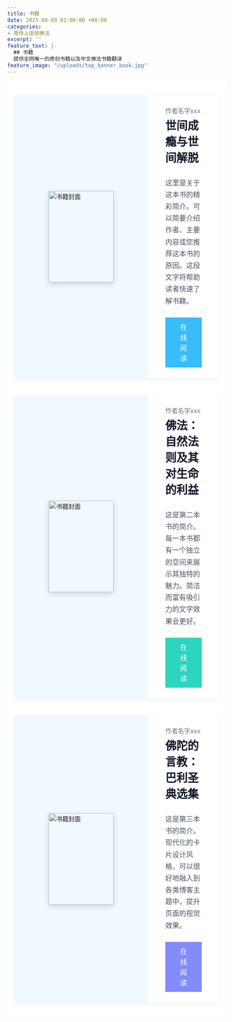 ```yaml
---
title: 书籍
date: 2025-08-09 01:00:00 +08:00
categories:
- 南传上座部佛法
excerpt: ''
feature_text: |-
  ## 书籍
  提供全网唯一的原创书籍以及中文佛法书籍翻译
feature_image: "/uploads/top_banner_book.jpg"
---
```


<div style="display:flex; flex-direction:column; align-items:center; padding:2rem 1rem; background-color:#ffffff;">
<!-- 书籍 1 -->
<div style="background-color:#ffffff; box-shadow:0 4px 12px rgba(0,0,0,0.05); overflow:hidden; display:flex; flex-direction:row; width:100%; max-width:960px; margin-bottom:2.5rem; transition:box-shadow .3s ease;" onmouseover="this.style.boxShadow='0 8px 20px rgba(0,0,0,0.1)';" onmouseout="this.style.boxShadow='0 4px 12px rgba(0,0,0,0.05)';"><div style="width:260px; flex-shrink:0; background-color:#f0f9ff; display:flex; align-items:center; justify-content:center; padding:1.5rem;"><img src="https://www.google.com/search?q=https://placehold.co/150x210/38bdf8/FFFFFF%3Ftext%3D%E5%B0%81%E9%9D%A2" alt="书籍封面" style="width:150px; height:210px; object-fit:cover; box-shadow:0 4px 12px rgba(0,0,0,0.15);"></div><div style="padding:1.5rem 2.5rem; display:flex; flex-direction:column; justify-content:center; flex-grow:1;"><p style="font-size:0.9rem; color:#6b7280; margin:0 0 0.25rem 0;">作者名字xxx</p><h3 style="margin-top:0; margin-bottom:.75rem; font-size:1.6rem; font-weight:600; color:#111827;">世间成瘾与世间解脱</h3><p style="font-size:1rem; line-height:1.7; color:#4b5563; margin-bottom:1.5rem;">这里是关于这本书的精彩简介。可以简要介绍作者、主要内容或您推荐这本书的原因。这段文字将帮助读者快速了解书籍。</p><div style="margin-top:auto;"><a href="#" target="_blank" rel="noopener noreferrer" style="text-decoration:none; padding:.6rem 1.75rem; font-size:1rem; font-weight:500; text-align:center; display:inline-block; background-color:#38bdf8; color:#ffffff; transition:background-color .2s ease;" onmouseover="this.style.backgroundColor='#0ea5e9'" onmouseout="this.style.backgroundColor='#38bdf8'">在线阅读</a></div></div></div>
<!-- 书籍 2 -->
<div style="background-color:#ffffff; box-shadow:0 4px 12px rgba(0,0,0,0.05); overflow:hidden; display:flex; flex-direction:row; width:100%; max-width:960px; margin-bottom:2.5rem; transition:box-shadow .3s ease;" onmouseover="this.style.boxShadow='0 8px 20px rgba(0,0,0,0.1)';" onmouseout="this.style.boxShadow='0 4px 12px rgba(0,0,0,0.05)';"><div style="width:260px; flex-shrink:0; background-color:#f0f9ff; display:flex; align-items:center; justify-content:center; padding:1.5rem;"><img src="/uploads/buddhadhamma/includes/images/buddhadhamma-cover-front.jpg" alt="书籍封面" style="width:150px; height:210px; object-fit:cover; box-shadow:0 4px 12px rgba(0,0,0,0.15);"></div><div style="padding:1.5rem 2.5rem; display:flex; flex-direction:column; justify-content:center; flex-grow:1;"><p style="font-size:0.9rem; color:#6b7280; margin:0 0 0.25rem 0;">作者名字xxx</p><h3 style="margin-top:0; margin-bottom:.75rem; font-size:1.6rem; font-weight:600; color:#111827;">佛法：自然法则及其对生命的利益</h3><p style="font-size:1rem; line-height:1.7; color:#4b5563; margin-bottom:1.5rem;">这是第二本书的简介。每一本书都有一个独立的空间来展示其独特的魅力。简洁而富有吸引力的文字效果会更好。</p><div style="margin-top:auto;"><a href="/buddhadhamma/" target="_blank" rel="noopener noreferrer" style="text-decoration:none; padding:.6rem 1.75rem; font-size:1rem; font-weight:500; text-align:center; display:inline-block; background-color:#2dd4bf; color:#ffffff; transition:background-color .2s ease;" onmouseover="this.style.backgroundColor='#14b8a6'" onmouseout="this.style.backgroundColor='#2dd4bf'">在线阅读</a></div></div></div>
<!-- 书籍 3 -->
<div style="background-color:#ffffff; box-shadow:0 4px 12px rgba(0,0,0,0.05); overflow:hidden; display:flex; flex-direction:row; width:100%; max-width:960px; transition:box-shadow .3s ease;" onmouseover="this.style.boxShadow='0 8px 20px rgba(0,0,0,0.1)';" onmouseout="this.style.boxShadow='0 4px 12px rgba(0,0,0,0.05)';"><div style="width:260px; flex-shrink:0; background-color:#f0f9ff; display:flex; align-items:center; justify-content:center; padding:1.5rem;"><img src="/uploads/buddhawords/cover.jpg" alt="书籍封面" style="width:150px; height:210px; object-fit:cover; box-shadow:0 4px 12px rgba(0,0,0,0.15);"></div><div style="padding:1.5rem 2.5rem; display:flex; flex-direction:column; justify-content:center; flex-grow:1;"><p style="font-size:0.9rem; color:#6b7280; margin:0 0 0.25rem 0;">作者名字xxx</p><h3 style="margin-top:0; margin-bottom:.75rem; font-size:1.6rem; font-weight:600; color:#111827;">佛陀的言教：巴利圣典选集</h3><p style="font-size:1rem; line-height:1.7; color:#4b5563; margin-bottom:1.5rem;">这是第三本书的简介。现代化的卡片设计风格，可以很好地融入到各类博客主题中，提升页面的视觉效果。</p><div style="margin-top:auto;"><a href="/buddhawords/" target="_blank" rel="noopener noreferrer" style="text-decoration:none; padding:.6rem 1.75rem; font-size:1rem; font-weight:500; text-align:center; display:inline-block; background-color:#818cf8; color:#ffffff; transition:background-color .2s ease;" onmouseover="this.style.backgroundColor='#6366f1'" onmouseout="this.style.backgroundColor='#818cf8'">在线阅读</a></div></div></div>
</div>

